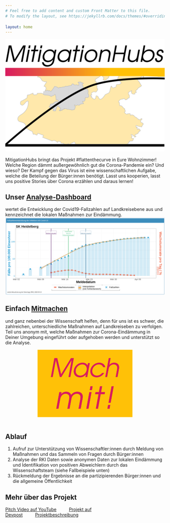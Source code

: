 ```yaml
---
# Feel free to add content and custom Front Matter to this file.
# To modify the layout, see https://jekyllrb.com/docs/themes/#overriding-theme-defaults

layout: home
---
```


![Logo_WhiteBG.png](/logo/Logo_WhiteBG.png)

MitigationHubs bringt das Projekt #flattenthecurve in Eure Wohnzimmer! Welche Region dämmt außergewöhnlich gut die Corona-Pandemie ein? Und wieso? Der Kampf gegen das Virus ist eine wissenschaftlichen Aufgabe, welche die Beteilung der Bürger:innen benötigt. Lasst uns kooperien, lasst uns positive Stories über Corona erzählen und daraus lernen!

## Unser [Analyse-Dashboard](http://mitigationhubs.shinyapps.io/mitigationhubs-shiny)
wertet die Entwicklung der Covid19-Fallzahlen auf Landkreisebene aus und kennzeichnet die lokalen Maßnahmen zur Eindämmung.
[![SKHeidelberg_Dashboard.png](/logo/SKHeidelberg_Dashboard.png)](http://mitigationhubs.shinyapps.io/mitigationhubs-shiny)
<!--<iframe src="http://mitigationhubs.shinyapps.io/mitigationhubs-shiny/" width="100%" height="400px"></iframe> -->

## Einfach [Mitmachen](https://forms.gle/3Jd2hRYbJGRBZ42d6?hl=de)
und ganz nebenbei der Wissenschaft helfen, denn für uns ist es schwer, die zahlreichen, unterschiedliche Maßnahmen auf Landkreiseben zu verfolgen. Teil uns anonym mit, welche Maßnahmen zur Corona-Eindämmung in Deiner Umgebung eingeführt oder aufgehoben werden und unterstützt so die Analyse.
<div style="text-align:center">
	<a href="https://forms.gle/3Jd2hRYbJGRBZ42d6?hl=de">
		<img src="/logo/MachMitButton.png" alt="Mach mit!" title="MachMitButton.png" width="300" />
	</a>
	</div>
<br/>

## Ablauf

1. Aufruf zur Unterstützung von Wissenschaftler:innen durch Meldung von Maßnahmen und das Sammeln von Fragen durch Bürger:innen
2. Analyse der RKI Daten sowie anonymen Daten zur lokalen Eindämmung und Identifikation von positiven Abweichlern durch das Wissenschaftsteam (siehe Fallbeispiele unten)
3. Rückmeldung der Ergebnisse an die partizipierenden Bürger:innen und die allgemeine Öffentlichkeit

## Mehr über das Projekt

[Pitch Video auf YouTube](https://www.youtube.com/watch?v=c1ocxDVbZk0&feature=youtu.be)          [Projekt auf Devpost](https://devpost.com/software/landkreis-basierte-datenanalyse-der-fallzahlen-njehgr)          [Projektbeschreibung](/project.markdown)
